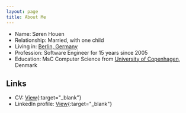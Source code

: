 ```yaml
---
layout: page
title: About Me
---
```


- Name: Søren Houen
- Relationship: Married, with one child
- Living in: [Berlin, Germany](https://www.google.de/maps/place/Berlin/@52.0182631,12.4065065,7.36z)
- Profession: Software Engineer for 15 years since 2005
- Education: MsC Computer Science from [University of Copenhagen](https://studies.ku.dk/masters/computer-science/), Denmark

## Links
- CV: [View](https://www.dropbox.com/s/0t4gqn50vt9flnk/CV_condensed.pdf?dl=0){:target="_blank"}
- LinkedIn profile: [View](https://www.linkedin.com/in/shouen){:target="_blank"}